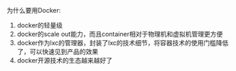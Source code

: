 为什么要用Docker:
1. docker的轻量级
2. docker的scale out能力，而且container相对于物理机和虚拟机管理更方便
3. docker作为lxc的管理器，封装了lxc的技术细节，将容器技术的使用门槛降低了，可以快速见到产品的效果
4. docker开源技术的生态越来越好了
